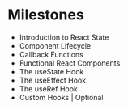 # Milestones

 - Introduction to React State
 - Component Lifecycle
 - Callback Functions
 - Functional React Components
 - The useState Hook
 - The useEffect Hook
 - The useRef Hook
 - Custom Hooks | Optional
